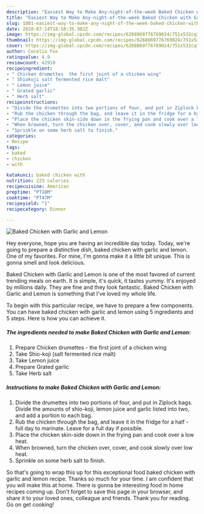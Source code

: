 ```yaml
---
description: "Easiest Way to Make Any-night-of-the-week Baked Chicken with Garlic and Lemon"
title: "Easiest Way to Make Any-night-of-the-week Baked Chicken with Garlic and Lemon"
slug: 1801-easiest-way-to-make-any-night-of-the-week-baked-chicken-with-garlic-and-lemon
date: 2020-07-14T18:50:35.982Z
image: https://img-global.cpcdn.com/recipes/6268869776769024/751x532cq70/baked-chicken-with-garlic-and-lemon-recipe-main-photo.jpg
thumbnail: https://img-global.cpcdn.com/recipes/6268869776769024/751x532cq70/baked-chicken-with-garlic-and-lemon-recipe-main-photo.jpg
cover: https://img-global.cpcdn.com/recipes/6268869776769024/751x532cq70/baked-chicken-with-garlic-and-lemon-recipe-main-photo.jpg
author: Cecelia Fox
ratingvalue: 4.9
reviewcount: 42910
recipeingredient:
- " Chicken drumettes  the first joint of a chicken wing"
- " Shiokoji salt fermented rice malt"
- " Lemon juice"
- " Grated garlic"
- " Herb salt"
recipeinstructions:
- "Divide the drumettes into two portions of four, and put in Ziplock bags. Divide the amounts of shio-koji, lemon juice and garlic listed into two, and add a portion to each bag."
- "Rub the chicken through the bag, and leave it in the fridge for a half - full day to marinate. Leave for a full day if possible."
- "Place the chicken skin-side down in the frying pan and cook over a low heat."
- "When browned, turn the chicken over, cover, and cook slowly over low heat."
- "Sprinkle on some herb salt to finish."
categories:
- Recipe
tags:
- baked
- chicken
- with

katakunci: baked chicken with 
nutrition: 223 calories
recipecuisine: American
preptime: "PT18M"
cooktime: "PT47M"
recipeyield: "1"
recipecategory: Dinner

---
```



![Baked Chicken with Garlic and Lemon](https://img-global.cpcdn.com/recipes/6268869776769024/751x532cq70/baked-chicken-with-garlic-and-lemon-recipe-main-photo.jpg)

Hey everyone, hope you are having an incredible day today. Today, we're going to prepare a distinctive dish, baked chicken with garlic and lemon. One of my favorites. For mine, I'm gonna make it a little bit unique. This is gonna smell and look delicious.



Baked Chicken with Garlic and Lemon is one of the most favored of current trending meals on earth. It is simple, it's quick, it tastes yummy. It's enjoyed by millions daily. They are fine and they look fantastic. Baked Chicken with Garlic and Lemon is something that I've loved my whole life.


To begin with this particular recipe, we have to prepare a few components. You can have baked chicken with garlic and lemon using 5 ingredients and 5 steps. Here is how you can achieve it.

<!--inarticleads1-->

##### The ingredients needed to make Baked Chicken with Garlic and Lemon:

1. Prepare  Chicken drumettes - the first joint of a chicken wing
1. Take  Shio-koji (salt fermented rice malt)
1. Take  Lemon juice
1. Prepare  Grated garlic
1. Take  Herb salt




<!--inarticleads2-->

##### Instructions to make Baked Chicken with Garlic and Lemon:

1. Divide the drumettes into two portions of four, and put in Ziplock bags. Divide the amounts of shio-koji, lemon juice and garlic listed into two, and add a portion to each bag.
1. Rub the chicken through the bag, and leave it in the fridge for a half - full day to marinate. Leave for a full day if possible.
1. Place the chicken skin-side down in the frying pan and cook over a low heat.
1. When browned, turn the chicken over, cover, and cook slowly over low heat.
1. Sprinkle on some herb salt to finish.




So that's going to wrap this up for this exceptional food baked chicken with garlic and lemon recipe. Thanks so much for your time. I am confident that you will make this at home. There is gonna be interesting food in home recipes coming up. Don't forget to save this page in your browser, and share it to your loved ones, colleague and friends. Thank you for reading. Go on get cooking!
